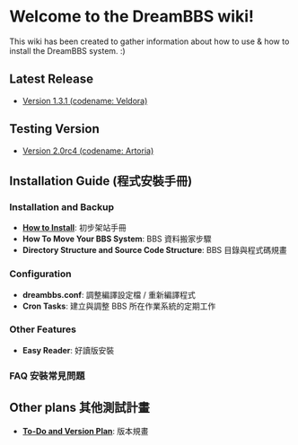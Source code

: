 # Welcome to the DreamBBS wiki!

This wiki has been created to gather information about how to use & how to install the DreamBBS system. :)

## Latest Release
  + [Version 1.3.1 (codename: Veldora)](https://github.com/ccns/dreambbs/releases/tag/v1.3.1)

## Testing Version
  + [Version 2.0rc4 (codename: Artoria)](https://github.com/ccns/dreambbs/releases/tag/v2.0rc4)

## Installation Guide (程式安裝手冊)

### Installation and Backup
  + [**How to Install**](https://github.com/ccns/dreamlandbbs/wiki/INSTALL): 初步架站手冊
  + **How To Move Your BBS System**: BBS 資料搬家步驟
  + **Directory Structure and Source Code Structure**: BBS 目錄與程式碼規畫

### Configuration
  + **dreambbs.conf**: 調整編譯設定檔 / 重新編譯程式
  + **Cron Tasks**: 建立與調整 BBS 所在作業系統的定期工作

### Other Features
  + **Easy Reader**: 好讀版安裝

### **FAQ** 安裝常見問題

## Other plans 其他測試計畫

  + **[To-Do and Version Plan](VERSION)**: 版本規畫

